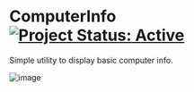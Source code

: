 # ComputerInfo [![Project Status: Active](https://www.repostatus.org/badges/latest/active.svg)](https://www.repostatus.org/#active)
Simple utility to display basic computer info.

![image](https://user-images.githubusercontent.com/88156097/197650534-071f82be-4f0e-42ea-a034-fb54e6579e21.png)

